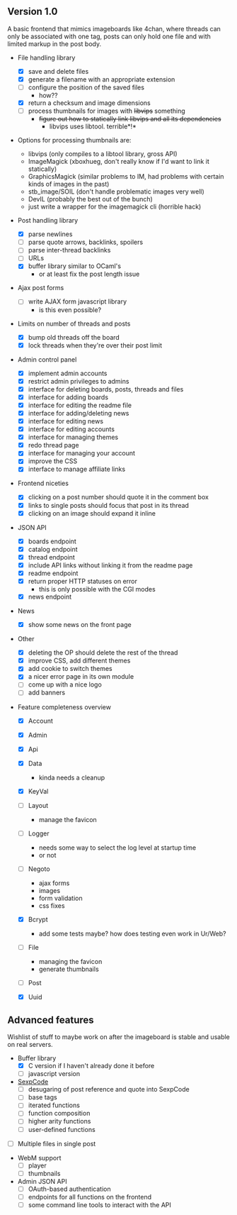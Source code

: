 ## Version 1.0
A basic frontend that mimics imageboards like 4chan, where threads can only be
associated with one tag, posts can only hold one file and with limited markup
in the post body.

* File handling library
  * [X] save and delete files
  * [X] generate a filename with an appropriate extension
  * [ ] configure the position of the saved files
    * how??
  * [X] return a checksum and image dimensions
  * [ ] process thumbnails for images with ~~libvips~~ something
    * ~~figure out how to statically link libvips and all its dependencies~~
      * libvips uses libtool. terrible*!*

* Options for processing thumbnails are:
  * libvips (only compiles to a libtool library, gross API)
  * ImageMagick (xboxhueg, don't really know if I'd want to link it statically)
  * GraphicsMagick (similar problems to IM, had problems with certain kinds of images in the past)
  * stb\_image/SOIL (don't handle problematic images very well)
  * DevIL (probably the best out of the bunch)
  * just write a wrapper for the imagemagick cli (horrible hack)

* Post handling library
  * [X] parse newlines
  * [ ] parse quote arrows, backlinks, spoilers
  * [ ] parse inter-thread backlinks
  * [ ] URLs
  * [X] buffer library similar to OCaml's
    * or at least fix the post length issue

* Ajax post forms
  * [ ] write AJAX form javascript library
    * is this even possible?

* Limits on number of threads and posts
  * [X] bump old threads off the board
  * [X] lock threads when they're over their post limit

* Admin control panel
  * [X] implement admin accounts
  * [X] restrict admin privileges to admins
  * [X] interface for deleting boards, posts, threads and files
  * [X] interface for adding boards
  * [X] interface for editing the readme file
  * [X] interface for adding/deleting news
  * [X] interface for editing news
  * [X] interface for editing accounts
  * [X] interface for managing themes
  * [X] redo thread page
  * [X] interface for managing your account
  * [X] improve the CSS
  * [X] interface to manage affiliate links

* Frontend niceties
  * [X] clicking on a post number should quote it in the comment box
  * [X] links to single posts should focus that post in its thread
  * [X] clicking on an image should expand it inline

* JSON API
  * [X] boards endpoint
  * [X] catalog endpoint
  * [X] thread endpoint
  * [X] include API links without linking it from the readme page
  * [X] readme endpoint
  * [X] return proper HTTP statuses on error
    * this is only possible with the CGI modes
  * [X] news endpoint

* News
  * [X] show some news on the front page

* Other
  * [X] deleting the OP should delete the rest of the thread
  * [X] improve CSS, add different themes
  * [X] add cookie to switch themes
  * [X] a nicer error page in its own module
  * [ ] come up with a nice logo
  * [ ] add banners

* Feature completeness overview
  * [X] Account
  * [X] Admin
  * [X] Api
  * [X] Data
    * kinda needs a cleanup
  * [X] KeyVal
  * [ ] Layout
    * manage the favicon
  * [ ] Logger
    * needs some way to select the log level at startup time
    * or not
  * [ ] Negoto
    * ajax forms
    * images
    * form validation
    * css fixes
  * [X] Bcrypt
    * add some tests maybe? how does testing even work in Ur/Web?
  * [ ] File
    * managing the favicon
    * generate thumbnails
  * [ ] Post
  * [X] Uuid


## Advanced features
Wishlist of stuff to maybe work on after the imageboard is stable and usable on
real servers.

* Buffer library
  * [X] C version if I haven't already done it before
  * [ ] javascript version

* [SexpCode](https://web.archive.org/web/20160321174220/http://cairnarvon.rotahall.org/misc/sexpcode.html)
  * [ ] desugaring of post reference and quote into SexpCode
  * [ ] base tags
  * [ ] iterated functions
  * [ ] function composition
  * [ ] higher arity functions
  * [ ] user-defined functions

* [ ] Multiple files in single post

* WebM support
  * [ ] player
  * [ ] thumbnails

* Admin JSON API
  * [ ] OAuth-based authentication
  * [ ] endpoints for all functions on the frontend
  * [ ] some command line tools to interact with the API
